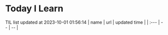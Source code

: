 # Today I Learn 
TIL list updated at 2023-10-01 01:56:14
| name | url | updated time |
| :--- | -- | -- |
